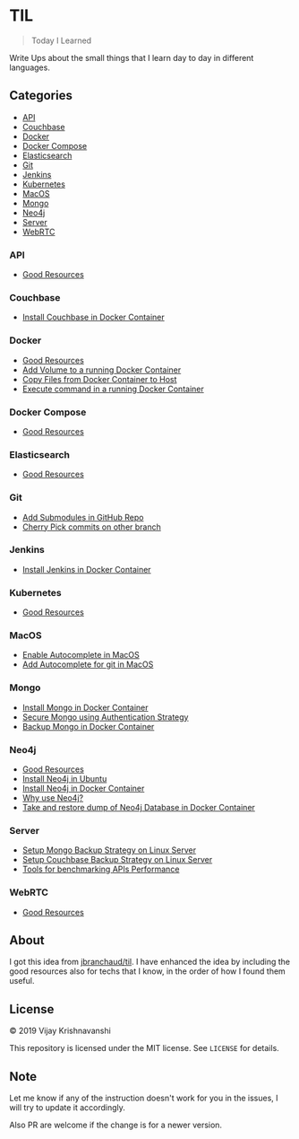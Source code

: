 # TIL

> Today I Learned

Write Ups about the small things that I learn day to day in different languages.

## Categories

* [API](#API)
* [Couchbase](#Couchbase)
* [Docker](#Docker)
* [Docker Compose](#Docker-Compose)
* [Elasticsearch](#Elasticsearch)
* [Git](#Git)
* [Jenkins](#Jenkins)
* [Kubernetes](#Kubernetes)
* [MacOS](#MacOS)
* [Mongo](#Mongo)
* [Neo4j](#Neo4j)
* [Server](#Server)
* [WebRTC](#WebRTC)

### API

* [Good Resources](api/good-resources.md)

### Couchbase

* [Install Couchbase in Docker Container](couchbase/install-couchbase-in-a-docker-container.md)

### Docker

* [Good Resources](docker/good-resources.md)
* [Add Volume to a running Docker Container](docker/addadd-volume-to-running-docker-container.md)
* [Copy Files from Docker Container to Host](docker/copy-files-from-docker-container-to-host.md )
* [Execute command in a running Docker Container](docker/execute-command-inside-docker-container.md)

### Docker Compose

* [Good Resources](docker-compose/good-resources.md)

### Elasticsearch

* [Good Resources](elasticsearch/good-resources.md)

### Git

* [Add Submodules in GitHub Repo](git/add-submodules-in-github-repo.md)
* [Cherry Pick commits on other branch](git/cherry-pick-commits-on-other-branch.md)

### Jenkins

* [Install Jenkins in Docker Container](jenkins/install-jenkins-in-docker-container.md)

### Kubernetes

* [Good Resources](kubernetes/good-resources.md)

### MacOS

* [Enable Autocomplete in MacOS](macos/enable-autocomplete-in-macos.md)
* [Add Autocomplete for git in MacOS](macos/add-autocompletion-for-git-in-macos.md)

### Mongo

* [Install Mongo in Docker Container](mongo/install-mongo-in-a-docker-container.md)
* [Secure Mongo using Authentication Strategy](mongo/secure-mongo-using-authentication-strategy.md)
* [Backup Mongo in Docker Container](mongo/backup-mongo-in-a-docker-container.md)

### Neo4j

* [Good Resources](neo4j/good-resources.md)
* [Install Neo4j in Ubuntu](neo4j/install-neo4j-in-ubuntu.md)
* [Install Neo4j in Docker Container](neo4j/install-neo4j-in-docker-container.md)
* [Why use Neo4j?](neo4j/why-use-neo4j.md)
* [Take and restore dump of Neo4j Database in Docker Container](neo4j/take-and-restore-dump-in-neo4j-docker-container.md)

### Server

* [Setup Mongo Backup Strategy on Linux Server](server/setup-mongo-backup-strategy-on-linux-server.md)
* [Setup Couchbase Backup Strategy on Linux Server](server/setup-couchbase-backup-strategy-on-linux-server.md)
* [Tools for benchmarking APIs Performance](server/tools-to-benchmark-apis-performance.md)

### WebRTC

* [Good Resources](webRTC/good-resources.md)

## About

I got this idea from
[jbranchaud/til](https://github.com/jbranchaud/til). I have enhanced the idea by including the good resources also for techs that I know, in the order of how I found them useful.

## License

&copy; 2019 Vijay Krishnavanshi

This repository is licensed under the MIT license. See `LICENSE` for
details.

## Note

Let me know if any of the instruction doesn't work for you in the issues, I will try to update it accordingly.

Also PR are welcome if the change is for a newer version.
